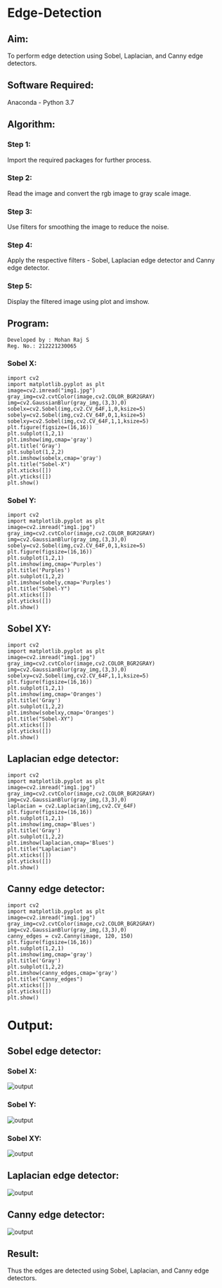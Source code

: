 # Edge-Detection

## Aim:

To perform edge detection using Sobel, Laplacian, and Canny edge detectors.

## Software Required:
Anaconda - Python 3.7

## Algorithm:

### Step 1:

Import the required packages for further process.

### Step 2:

Read the image and convert the rgb image to gray scale image.

### Step 3:

Use filters for smoothing the image to reduce the noise.

### Step 4:

Apply the respective filters - Sobel, Laplacian edge detector and Canny edge detector.

### Step 5:

Display the filtered image using plot and imshow.
 
## Program:
~~~
Developed by : Mohan Raj S
Reg. No.: 212221230065
~~~
### Sobel X:

```
import cv2
import matplotlib.pyplot as plt
image=cv2.imread("img1.jpg")
gray_img=cv2.cvtColor(image,cv2.COLOR_BGR2GRAY)
img=cv2.GaussianBlur(gray_img,(3,3),0)
sobelx=cv2.Sobel(img,cv2.CV_64F,1,0,ksize=5)
sobely=cv2.Sobel(img,cv2.CV_64F,0,1,ksize=5)
sobelxy=cv2.Sobel(img,cv2.CV_64F,1,1,ksize=5)
plt.figure(figsize=(16,16))
plt.subplot(1,2,1)
plt.imshow(img,cmap='gray')
plt.title('Gray')
plt.subplot(1,2,2)
plt.imshow(sobelx,cmap='gray')
plt.title("Sobel-X")
plt.xticks([])
plt.yticks([])
plt.show()
```
### Sobel Y:
```
import cv2
import matplotlib.pyplot as plt
image=cv2.imread("img1.jpg")
gray_img=cv2.cvtColor(image,cv2.COLOR_BGR2GRAY)
img=cv2.GaussianBlur(gray_img,(3,3),0)
sobely=cv2.Sobel(img,cv2.CV_64F,0,1,ksize=5)
plt.figure(figsize=(16,16))
plt.subplot(1,2,1)
plt.imshow(img,cmap='Purples')
plt.title('Purples')
plt.subplot(1,2,2)
plt.imshow(sobely,cmap='Purples')
plt.title("Sobel-Y")
plt.xticks([])
plt.yticks([])
plt.show()
```

## Sobel XY:

```
import cv2
import matplotlib.pyplot as plt
image=cv2.imread("img1.jpg")
gray_img=cv2.cvtColor(image,cv2.COLOR_BGR2GRAY)
img=cv2.GaussianBlur(gray_img,(3,3),0)
sobelxy=cv2.Sobel(img,cv2.CV_64F,1,1,ksize=5)
plt.figure(figsize=(16,16))
plt.subplot(1,2,1)
plt.imshow(img,cmap='Oranges')
plt.title('Gray')
plt.subplot(1,2,2)
plt.imshow(sobelxy,cmap='Oranges')
plt.title("Sobel-XY")
plt.xticks([])
plt.yticks([])
plt.show()
```

 ## Laplacian edge detector:

```
import cv2
import matplotlib.pyplot as plt
image=cv2.imread("img1.jpg")
gray_img=cv2.cvtColor(image,cv2.COLOR_BGR2GRAY)
img=cv2.GaussianBlur(gray_img,(3,3),0)
laplacian = cv2.Laplacian(img,cv2.CV_64F)
plt.figure(figsize=(16,16))
plt.subplot(1,2,1)
plt.imshow(img,cmap='Blues')
plt.title('Gray')
plt.subplot(1,2,2)
plt.imshow(laplacian,cmap='Blues')
plt.title("Laplacian")
plt.xticks([])
plt.yticks([])
plt.show()
```


## Canny edge detector:

```
import cv2
import matplotlib.pyplot as plt
image=cv2.imread("img1.jpg")
gray_img=cv2.cvtColor(image,cv2.COLOR_BGR2GRAY)
img=cv2.GaussianBlur(gray_img,(3,3),0)
canny_edges = cv2.Canny(image, 120, 150)
plt.figure(figsize=(16,16))
plt.subplot(1,2,1)
plt.imshow(img,cmap='gray')
plt.title('Gray')
plt.subplot(1,2,2)
plt.imshow(canny_edges,cmap='gray')
plt.title("Canny_edges")
plt.xticks([])
plt.yticks([])
plt.show()
```

# Output:

## Sobel edge detector:

### Sobel X:

![output](1.png)

### Sobel Y:

![output](2.png)

### Sobel XY:

![output](3.png)

## Laplacian edge detector:

![output](4.png)

## Canny edge detector:

![output](5.png)

## Result:
Thus the edges are detected using Sobel, Laplacian, and Canny edge detectors.
